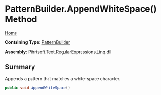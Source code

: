 # PatternBuilder\.AppendWhiteSpace\(\) Method

[Home](../../../../../../README.md)

**Containing Type**: [PatternBuilder](../README.md)

**Assembly**: Pihrtsoft\.Text\.RegularExpressions\.Linq\.dll

## Summary

Appends a pattern that matches a white\-space character\.

```csharp
public void AppendWhiteSpace()
```

